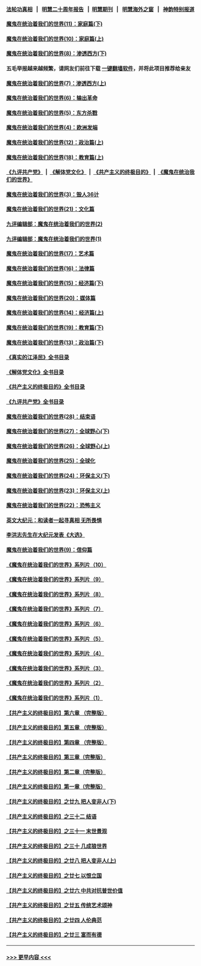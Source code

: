 #### [法轮功真相](https://github.com/gfw-breaker/truth/blob/master/README.md?t=0) &nbsp;&nbsp;|&nbsp;&nbsp; [明慧二十周年报告](https://github.com/gfw-breaker/mh-reports/blob/master/README.md?t=0) &nbsp;&nbsp;|&nbsp;&nbsp;[明慧期刊](https://github.com/gfw-breaker/mh-qikan) &nbsp;&nbsp;|&nbsp;&nbsp; [明慧海外之窗](https://github.com/gfw-breaker/mh-news/blob/master/README.md?t=0) &nbsp;&nbsp;|&nbsp;&nbsp; [神韵特别报道](https://github.com/gfw-breaker/mh-news/blob/master/shenyun.md?t=0)
#### [魔鬼在统治着我们的世界(11)：家庭篇(下)](../pages/nsc422/n10440961.md?t=12160150) 
#### [魔鬼在统治着我们的世界(10)：家庭篇(上)](../pages/nsc422/n10435448.md?t=12160150) 
#### [魔鬼在统治着我们的世界(8)：渗透西方(下)](../pages/nsc422/n10429603.md?t=12160150) 
#### 五毛举报越来越频繁，请网友们前往下载 [一键翻墙软件](https://github.com/gfw-breaker/ssr-accounts)，并将此项目推荐给亲友
#### [魔鬼在统治着我们的世界(7)：渗透西方(上)](../pages/nsc422/n10426013.md?t=12160150) 
#### [魔鬼在统治着我们的世界(6)：输出革命](../pages/nsc422/n10421536.md?t=12160150) 
#### [魔鬼在统治着我们的世界(5)：东方杀戮](../pages/nsc422/n10417707.md?t=12160150) 
#### [魔鬼在统治着我们的世界(4)：欧洲发端](../pages/nsc422/n10414890.md?t=12160150) 
#### [魔鬼在统治着我们的世界(12)：政治篇(上)](../pages/nsc422/n10444576.md?t=12160150) 
#### [魔鬼在统治着我们的世界(18)：教育篇(上)](../pages/nsc422/n10526970.md?t=12160150) 
#### [《九评共产党》](https://github.com/begood0513/9ping.md/blob/master/README.md) &nbsp;|&nbsp; [《解体党文化》](../../../../jtdwh.md/blob/master/README.md)  &nbsp;|&nbsp; [《共产主义的终极目的》](../../../../gczydzjmd.md/blob/master/README.md) &nbsp;|&nbsp; [《魔鬼在统治我们的世界》](../../../../mgztzwmdsj.md/blob/master/README.md) 
#### [魔鬼在统治着我们的世界(3)：毁人36计](../pages/nsc422/n10411583.md?t=12160150) 
#### [魔鬼在统治着我们的世界(21)：文化篇](../pages/nsc422/n10597706.md?t=12160150) 
#### [九评编辑部：魔鬼在统治着我们的世界(2)](../pages/nsc422/n10410036.md?t=12160150) 
#### [九评编辑部：魔鬼在统治着我们的世界(1)](../pages/nsc422/n10406825.md?t=12160150) 
#### [魔鬼在统治着我们的世界(17)：艺术篇](../pages/nsc422/n10499093.md?t=12160150) 
#### [魔鬼在统治着我们的世界(16)：法律篇](../pages/nsc422/n10485969.md?t=12160150) 
#### [魔鬼在统治着我们的世界(15)：经济篇(下)](../pages/nsc422/n10469975.md?t=12160150) 
#### [魔鬼在统治着我们的世界(20)：媒体篇](../pages/nsc422/n10586579.md?t=12160150) 
#### [魔鬼在统治着我们的世界(14)：经济篇(上)](../pages/nsc422/n10457370.md?t=12160150) 
#### [魔鬼在统治着我们的世界(19)：教育篇(下)](../pages/nsc422/n10564808.md?t=12160150) 
#### [魔鬼在统治着我们的世界(13)：政治篇(下)](../pages/nsc422/n10448270.md?t=12160150) 
#### [《真实的江泽民》全书目录](../pages/nsc422/n13721399.md?t=12160150) 
#### [《解体党文化》全书目录](../pages/nsc422/n13721157.md?t=12160150) 
#### [《共产主义的终极目的》全书目录](../pages/nsc422/n13721048.md?t=12160150) 
#### [《九评共产党》全书目录](../pages/nsc422/n13708085.md?t=12160150) 
#### [魔鬼在统治着我们的世界(28)：结束语](../pages/nsc422/n10936246.md?t=12160150) 
#### [魔鬼在统治着我们的世界(27)：全球野心(下)](../pages/nsc422/n10928319.md?t=12160150) 
#### [魔鬼在统治着我们的世界(26)：全球野心(上)](../pages/nsc422/n10900318.md?t=12160150) 
#### [魔鬼在统治着我们的世界(25)：全球化](../pages/nsc422/n10788205.md?t=12160150) 
#### [魔鬼在统治着我们的世界(24)：环保主义(下)](../pages/nsc422/n10695307.md?t=12160150) 
#### [魔鬼在统治着我们的世界(23)：环保主义(上)](../pages/nsc422/n10688613.md?t=12160150) 
#### [魔鬼在统治着我们的世界(22)：恐怖主义](../pages/nsc422/n10614727.md?t=12160150) 
#### [英文大纪元：和读者一起寻真相 无所畏惧](../pages/nsc422/n12542027.md?t=12160150) 
#### [李洪志先生在大纪元发表《大选》](../pages/nsc422/n12534746.md?t=12160150) 
#### [魔鬼在统治着我们的世界(9)：信仰篇](../pages/nsc422/n10432159.md?t=12160150) 
#### [《魔鬼在统治着我们的世界》系列片（10）](../pages/nsc422/n12292670.md?t=12160150) 
#### [《魔鬼在统治着我们的世界》系列片（9）](../pages/nsc422/n12290859.md?t=12160150) 
#### [《魔鬼在统治着我们的世界》系列片（8）](../pages/nsc422/n12287445.md?t=12160150) 
#### [《魔鬼在统治着我们的世界》系列片（7）](../pages/nsc422/n12283425.md?t=12160150) 
#### [《魔鬼在统治着我们的世界》系列片（6）](../pages/nsc422/n12282314.md?t=12160150) 
#### [《魔鬼在统治着我们的世界》系列片（5）](../pages/nsc422/n12281419.md?t=12160150) 
#### [《魔鬼在统治着我们的世界》系列片（4）](../pages/nsc422/n12274024.md?t=12160150) 
#### [《魔鬼在统治着我们的世界》系列片（3）](../pages/nsc422/n12271322.md?t=12160150) 
#### [《魔鬼在统治着我们的世界》系列片（2）](../pages/nsc422/n12269049.md?t=12160150) 
#### [《魔鬼在统治着我们的世界》系列片（1）](../pages/nsc422/n12267575.md?t=12160150) 
#### [【共产主义的终极目的】第六章 （完整版）](../pages/nsc422/n11428913.md?t=12160150) 
#### [【共产主义的终极目的】第五章 （完整版）](../pages/nsc422/n11428912.md?t=12160150) 
#### [【共产主义的终极目的】第四章 （完整版）](../pages/nsc422/n11428907.md?t=12160150) 
#### [【共产主义的终极目的】第三章（完整版）](../pages/nsc422/n11428848.md?t=12160150) 
#### [【共产主义的终极目的】第二章（完整版）](../pages/nsc422/n11428831.md?t=12160150) 
#### [【共产主义的终极目的】第一章（完整版）](../pages/nsc422/n11417651.md?t=12160150) 
#### [【共产主义的终极目的】之廿九 把人变非人(下)](../pages/nsc422/n11344140.md?t=12160150) 
#### [【共产主义的终极目的】之三十二 结语](../pages/nsc422/n11360535.md?t=12160150) 
#### [【共产主义的终极目的】之三十一 末世景观](../pages/nsc422/n11351129.md?t=12160150) 
#### [【共产主义的终极目的】之三十 几成狼世界](../pages/nsc422/n11348280.md?t=12160150) 
#### [【共产主义的终极目的】之廿八 把人变非人(上)](../pages/nsc422/n11340492.md?t=12160150) 
#### [【共产主义的终极目的】之廿七 以恨立国](../pages/nsc422/n11336944.md?t=12160150) 
#### [【共产主义的终极目的】之廿六 中共对抗普世价值](../pages/nsc422/n11324785.md?t=12160150) 
#### [【共产主义的终极目的】之廿五 传统艺术颂神](../pages/nsc422/n11296396.md?t=12160150) 
#### [【共产主义的终极目的】之廿四 人伦典范](../pages/nsc422/n11296397.md?t=12160150) 
#### [【共产主义的终极目的】之廿三 富而有德](../pages/nsc422/n11283598.md?t=12160150) 

----
#### [ >>> 更早内容 <<< ](../indexes/nsc422-earlier.md)
